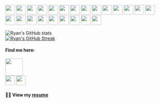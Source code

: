 <!-- Thank you for inspecting my code! Connect with me at dev@ryanbiondo.com -->
<p>
  <img src="https://img.shields.io/badge/-HTML-E34F26?style=for-the-badge&logo=HTML5&logoColor=white" height="30"/>
  <img src="https://img.shields.io/badge/-CSS-1572B6?style=for-the-badge&logo=CSS3&logoColor=white" height="30"/>
  <img src="https://img.shields.io/badge/-JavaScript-323330?style=for-the-badge&logo=javascript&logoColor=white" height="30"/>
  <img src="https://img.shields.io/badge/-TypeScript-5E4FA2?style=for-the-badge&logo=TypeScript&logoColor=white" height="30"/>
  <img src="https://img.shields.io/badge/-jQuery-5D4037?style=for-the-badge&logo=jQuery&logoColor=white" height="30"/> 
  <img src="https://img.shields.io/badge/-React.js-0074B7?style=for-the-badge&logo=React&logoColor=white" height="30"/>
  <img src="https://img.shields.io/badge/-Node.js-267F4A?style=for-the-badge&logo=Node.js&logoColor=white" height="30"/>
  <img src="https://img.shields.io/badge/-Next.js-000000?style=for-the-badge&logo=Next.js&logoColor=white" height="30"/>
  <img src="https://img.shields.io/badge/-Three.js-8B8B8B?style=for-the-badge&logo=Three.js&logoColor=white" height="30"/>
  <img src="https://img.shields.io/badge/-SASS-CC6699?style=for-the-badge&logo=SASS&logoColor=white" height="30"/>
  <img src="https://img.shields.io/badge/-Bootstrap-563D7C?style=for-the-badge&logo=Bootstrap&logoColor=white" height="30"/>
  <img src="https://img.shields.io/badge/-Tailwind_CSS-1B848A?style=for-the-badge&logo=Tailwind-CSS&logoColor=white" height="30"/>
  <img src="https://img.shields.io/badge/-Chakra_UI-006F6D?style=for-the-badge&logo=Chakra-UI&logoColor=white" height="30"/>
  <img src="https://img.shields.io/badge/-DaisyUI-7C3AED?style=for-the-badge&logo=DaisyUI&logoColor=white" height="30"/>
  <img src="https://img.shields.io/badge/-RadixUI-FF4081?style=for-the-badge&logo=radix-ui&logoColor=white" height="30"/>
  <img src="https://img.shields.io/badge/-MySQL-003C68?style=for-the-badge&logo=mysql&logoColor=white" height="30"/>
  <img src="https://img.shields.io/badge/-Prisma-2D3748?style=for-the-badge&logo=prisma&logoColor=white" height="30"/>
  <img src="https://img.shields.io/badge/-Zod-005A9E?style=for-the-badge&logo=zod&logoColor=white" height="30"/>
  <img src="https://img.shields.io/badge/-SQL-003C68?style=for-the-badge&logo=sqlite&logoColor=white" height="30"/>
  <img src="https://img.shields.io/badge/-Intune-0A4A86?style=for-the-badge&logo=codementor&logoColor=white" height="30"/>
  <img src="https://img.shields.io/badge/-Jamf-0063C5?style=for-the-badge&logo=apple&logoColor=white" height="30"/>
  <img src="https://img.shields.io/badge/-Asana-FF6347?style=for-the-badge&logo=asana&logoColor=white" height="30"/>
  <img src="https://img.shields.io/badge/-Git-F05032?style=for-the-badge&logo=git&logoColor=white" height="30"/>
</p>

![Ryan's GitHub stats](https://github-readme-stats.vercel.app/api?username=Ryan-Biondo&hide=stars,contribs,issues&show_icons=true&theme=tokyonight)
<br />
[![Ryan's GitHub Streak](https://streak-stats.demolab.com/?user=Ryan-Biondo&theme=tokyonight)](https://git.io/streak-stats)
<br />

#### Find me here:
<a href="https://ryanbiondo.com"><img src="https://img.shields.io/badge/-Portfolio-5432a8?&style=for-the-badge&logo=startrek&logoColor=white" height="54.5" /></a>
<br />
  <a href="https://www.linkedin.com/in/ryan-biondo/"><img src="https://img.shields.io/badge/LinkedIn-%230077B5.svg?&style=for-the-badge&logo=linkedin&logoColor=white" height="30" /></a>
  <a href="https://x.com/RyanBiondo/"><img src="https://img.shields.io/badge/(Twitter)-%231DA1F2.svg?&style=for-the-badge&logo=x&logoColor=white" height="30" /></a>
<br />
#### 👨‍💼 View my [resume](https://ryanbiondo.com/resume)
